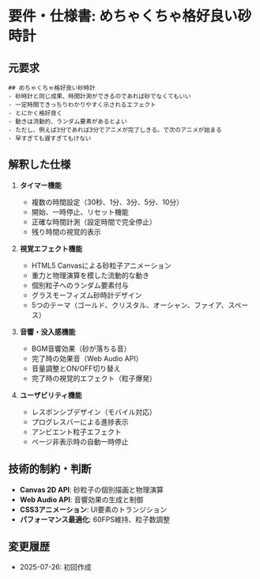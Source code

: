 # 要件・仕様書: めちゃくちゃ格好良い砂時計

## 元要求
```
## めちゃくちゃ格好良い砂時計
- 砂時計と同じ成果、時間計測ができるのであれば砂でなくてもいい
- 一定時間できっちりわかりやすく示されるエフェクト
- とにかく格好良く
- 動きは流動的、ランダム要素があるとよい
- ただし、例えば3分であれば3分でアニメが完了しきる。で次のアニメが始まる
- 早すぎても遅すぎてもけない
```

## 解釈した仕様
1. **タイマー機能**
   - 複数の時間設定（30秒、1分、3分、5分、10分）
   - 開始、一時停止、リセット機能
   - 正確な時間計測（設定時間で完全停止）
   - 残り時間の視覚的表示

2. **視覚エフェクト機能**
   - HTML5 Canvasによる砂粒子アニメーション
   - 重力と物理演算を模した流動的な動き
   - 個別粒子へのランダム要素付与
   - グラスモーフィズム砂時計デザイン
   - 5つのテーマ（ゴールド、クリスタル、オーシャン、ファイア、スペース）

3. **音響・没入感機能**
   - BGM音響効果（砂が落ちる音）
   - 完了時の効果音（Web Audio API）
   - 音量調整とON/OFF切り替え
   - 完了時の視覚的エフェクト（粒子爆発）

4. **ユーザビリティ機能**
   - レスポンシブデザイン（モバイル対応）
   - プログレスバーによる進捗表示
   - アンビエント粒子エフェクト
   - ページ非表示時の自動一時停止

## 技術的制約・判断
- **Canvas 2D API**: 砂粒子の個別描画と物理演算
- **Web Audio API**: 音響効果の生成と制御
- **CSS3アニメーション**: UI要素のトランジション
- **パフォーマンス最適化**: 60FPS維持、粒子数調整

## 変更履歴
- 2025-07-26: 初回作成